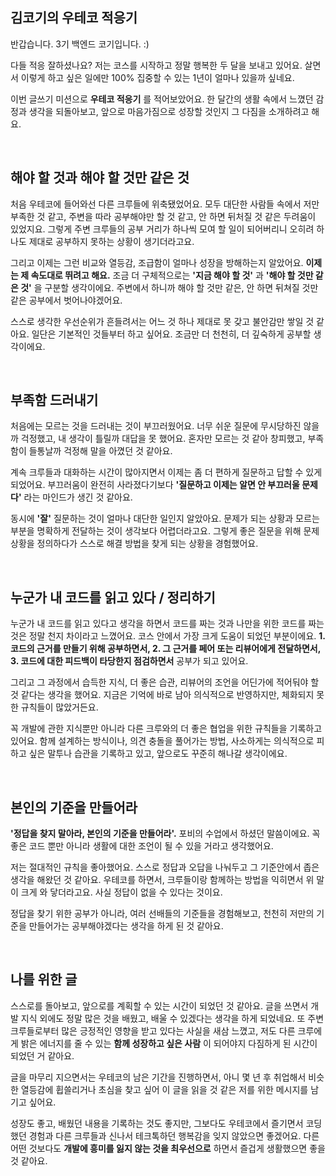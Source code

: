 ## 김코기의 우테코 적응기

반갑습니다. 3기 백엔드 코기입니다. :)

다들 적응 잘하셨나요? 저는 코스를 시작하고 정말 행복한 두 달을 보내고 있어요. 살면서 이렇게 하고 싶은 일에만 100% 집중할 수 있는 1년이 얼마나 있을까 싶네요.

이번 글쓰기 미션으로 __우테코 적응기__ 를 적어보았어요. 한 달간의 생활 속에서 느꼈던 감정과 생각을 되돌아보고, 앞으로 마음가짐으로 성장할 것인지 그 다짐을 소개하려고 해요.

<br>

## 해야 할 것과 해야 할 것만 같은 것

처음 우테코에 들어와선 다른 크루들에 위축됐었어요. 모두 대단한 사람들 속에서 저만 부족한 것 같고, 주변을 따라 공부해야만 할 것 같고, 안 하면 뒤처질 것 같은 두려움이 있었지요. 그렇게 주변 크루들의 공부 거리가 하나씩 모여 할 일이 되어버리니 오히려 하나도 제대로 공부하지 못하는 상황이 생기더라고요.

그리고 이제는 그런 비교와 열등감, 조급함이 얼마나 성장을 방해하는지 알았어요. __이제는 제 속도대로 뛰려고 해요.__ 조금 더 구체적으로는 __'지금 해야 할 것'__ 과 __'해야 할 것만 같은 것'__ 을 구분할 생각이에요. 주변에서 하니까 해야 할 것만 같은, 안 하면 뒤쳐질 것만 같은 공부에서 벗어나야겠어요. 

스스로 생각한 우선순위가 흔들려서는 어느 것 하나 제대로 못 갖고 불안감만 쌓일 것 같아요. 일단은 기본적인 것들부터 하고 싶어요. 조금만 더 천천히, 더 깊숙하게 공부할 생각이에요.

<br>

## 부족함 드러내기

처음에는 모르는 것을 드러내는 것이 부끄러웠어요. 너무 쉬운 질문에 무시당하진 않을까 걱정했고, 내 생각이 틀릴까 대답을 못 했어요. 혼자만 모르는 것 같아 창피했고, 부족함이 들통날까 걱정해 말을 아꼈던 것 같아요.  

계속 크루들과 대화하는 시간이 많아지면서 이제는 좀 더 편하게 질문하고 답할 수 있게 되었어요. 부끄러움이 완전히 사라졌다기보다 __'질문하고 이제는 알면 안 부끄러울 문제다'__ 라는 마인드가 생긴 것 같아요. 

동시에 __'잘'__ 질문하는 것이 얼마나 대단한 일인지 알았아요. 문제가 되는 상황과 모르는 부분을 명확하게 전달하는 것이 생각보다 어렵더라고요. 그렇게 좋은 질문을 위해 문제 상황을 정의하다가 스스로 해결 방법을 찾게 되는 상황을 경험했어요.

<br>

## 누군가 내 코드를 읽고 있다 / 정리하기

누군가 내 코드를 읽고 있다고 생각을 하면서 코드를 짜는 것과 나만을 위한 코드를 짜는 것은 정말 천지 차이라고 느꼈어요. 코스 안에서 가장 크게 도움이 되었던 부분이에요. __1. 코드의 근거를 만들기 위해 공부하면서, 2. 그 근거를 페어 또는 리뷰어에게 전달하면서, 3. 코드에 대한 피드백이 타당한지 점검하면서__ 공부가 되고 있어요.

그리고 그 과정에서 습득한 지식, 더 좋은 습관, 리뷰어의 조언을 어딘가에 적어둬야 할 것 같다는 생각을 했어요. 지금은 기억에 바로 남아 의식적으로 반영하지만, 체화되지 못한 규칙들이 많았거든요.

꼭 개발에 관한 지식뿐만 아니라 다른 크루와의 더 좋은 협업을 위한 규칙들을 기록하고 있어요. 함께 설계하는 방식이나, 의견 충돌을 풀어가는 방법, 사소하게는 의식적으로 피하고 싶은 말투나 습관을 기록하고 있고, 앞으로도 꾸준히 해나갈 생각이에요.

<br>

## 본인의 기준을 만들어라

__'정답을 찾지 말아라, 본인의 기준을 만들어라'.__ 포비의 수업에서 하셨던 말씀이에요. 꼭 좋은 코드 뿐만 아니라 생활에 대한 조언이 될 수 있을 거라고 생각했어요. 

저는 절대적인 규칙을 좋아했어요. 스스로 정답과 오답을 나눠두고 그 기준안에서 좁은 생각을 해왔던 것 같아요. 우테코를 하면서, 크루들이랑 함께하는 방법을 익히면서 위 말이 크게 와 닿더라고요. 사실 정답이 없을 수 있다는 것이요.    

정답을 찾기 위한 공부가 아니라, 여러 선배들의 기준들을 경험해보고, 천천히 저만의 기준을 만들어가는 공부해야겠다는 생각을 하게 된 것 같아요. 

<br>

## 나를 위한 글

스스로를 돌아보고, 앞으로를 계획할 수 있는 시간이 되었던 것 같아요. 글을 쓰면서 개발 지식 외에도 정말 많은 것을 배웠고, 배울 수 있겠다는 생각을 하게 되었네요. 또 주변 크루들로부터 많은 긍정적인 영향을 받고 있다는 사실을 새삼 느꼈고, 저도 다른 크루에게 밝은 에너지를 줄 수 있는 __함께 성장하고 싶은 사람__ 이 되어야지 다짐하게 된 시간이 되었던 거 같아요.

글을 마무리 지으면서는 우테코의 남은 기간을 진행하면서, 아니 몇 년 후 취업해서 비슷한 열등감에 휩쓸리거나 초심을 찾고 싶어 이 글을 읽을 것 같은 저를 위한 메시지를 남기고 싶어요.

성장도 좋고, 배웠던 내용을 기록하는 것도 좋지만, 그보다도 우테코에서 즐기면서 코딩했던 경험과 다른 크루들과 신나서 테크톡하던 행복감을 잊지 않았으면 좋겠어요. 다른 어떤 것보다도 __개발에 흥미를 잃지 않는 것을 최우선으로__ 하면서 즐겁게 생활했으면 좋을 것 같아요.
